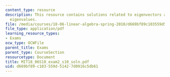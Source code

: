 ```yaml
---
content_type: resource
description: This resource contains solutions related to eigenvectors and their corresponding
  eigenvalues.
file: /media/courses/18-06-linear-algebra-spring-2010/d669bf89c103559d51427d0916c5db61_MIT18_06S10_exam2_s10_soln.pdf
file_type: application/pdf
learning_resource_types:
- Exams
ocw_type: OCWFile
parent_title: Exams
parent_type: CourseSection
resourcetype: Document
title: MIT18_06S10_exam2_s10_soln.pdf
uid: d669bf89-c103-559d-5142-7d0916c5db61
---
```

